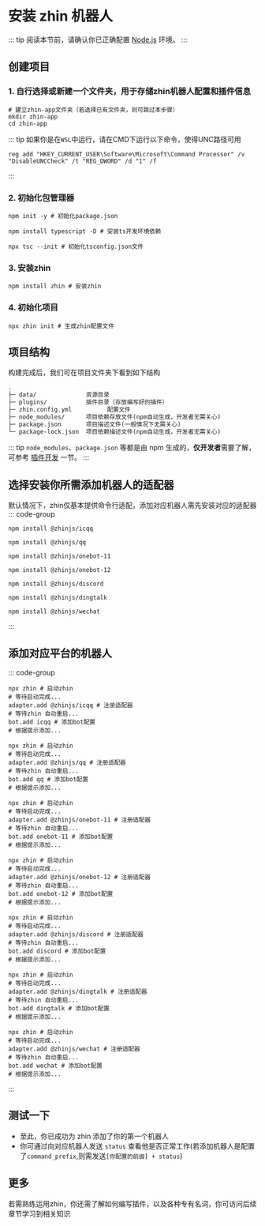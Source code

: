 # 安装 zhin 机器人

::: tip
阅读本节前，请确认你已正确配置 [Node.js](https://nodejs.org/zh-cn) 环境。
:::

## 创建项目

### 1. 自行选择或新建一个文件夹，用于存储zhin机器人配置和插件信息
```shell
# 建立zhin-app文件夹（若选择已有文件夹，则可跳过本步骤）
mkdir zhin-app
cd zhin-app
```
::: tip
如果你是在`WSL`中运行，请在CMD下运行以下命令，使得UNC路径可用
```shell
reg add "HKEY_CURRENT_USER\Software\Microsoft\Command Processor" /v "DisableUNCCheck" /t "REG_DWORD" /d "1" /f
```
:::
### 2. 初始化包管理器
```shell
npm init -y # 初始化package.json

npm install typescript -D # 安装ts开发环境依赖

npx tsc --init # 初始化tsconfig.json文件

```
### 3. 安装zhin
```shell
npm install zhin # 安装zhin
```

### 4. 初始化项目
```shell
npx zhin init # 生成zhin配置文件

```

## 项目结构

构建完成后，我们可在项目文件夹下看到如下结构

```tex
.
├─ data/              资源目录
├─ plugins/           插件目录（存放编写好的插件）
├─ zhin.config.yml          配置文件
├─ node_modules/      项目依赖存放文件(npm自动生成，开发者无需关心)
├─ package.json       项目描述文件(一般情况下无需关心)
└─ package-lock.json  项目依赖描述文件(npm自动生成，开发者无需关心)
```

::: tip
`node_modules`、`package.json` 等都是由 npm 生成的，**仅开发者**需要了解，可参考 [插件开发](/plugin/start) 一节。
:::

## 选择安装你所需添加机器人的适配器

默认情况下，zhin仅基本提供命令行适配，添加对应机器人需先安装对应的适配器
::: code-group
```shell [ICQQ]
npm install @zhinjs/icqq
```
```shell [QQ官方机器人]
npm install @zhinjs/qq
```
```shell [onebot-11]
npm install @zhinjs/onebot-11
```
```shell [onebot-12]
npm install @zhinjs/onebot-12
```
```shell [Discord]
npm install @zhinjs/discord
```
```shell [钉钉]
npm install @zhinjs/dingtalk
```
```shell [微信]
npm install @zhinjs/wechat
```
:::

## 添加对应平台的机器人

::: code-group
```shell [ICQQ]
npx zhin # 启动zhin
# 等待启动完成...
adapter.add @zhinjs/icqq # 注册适配器
# 等待zhin 自动重启...
bot.add icqq # 添加bot配置
# 根据提示添加...
```
```shell [QQ官方机器人]
npx zhin # 启动zhin
# 等待启动完成...
adapter.add @zhinjs/qq # 注册适配器
# 等待zhin 自动重启...
bot.add qq # 添加bot配置
# 根据提示添加...
```
```shell [onebot-11]
npx zhin # 启动zhin
# 等待启动完成...
adapter.add @zhinjs/onebot-11 # 注册适配器
# 等待zhin 自动重启...
bot.add onebot-11 # 添加bot配置
# 根据提示添加...
```
```shell [onebot-12]
npx zhin # 启动zhin
# 等待启动完成...
adapter.add @zhinjs/onebot-12 # 注册适配器
# 等待zhin 自动重启...
bot.add onebot-12 # 添加bot配置
# 根据提示添加...
```
```shell [Discord]
npx zhin # 启动zhin
# 等待启动完成...
adapter.add @zhinjs/discord # 注册适配器
# 等待zhin 自动重启...
bot.add discord # 添加bot配置
# 根据提示添加...
```
```shell [钉钉]
npx zhin # 启动zhin
# 等待启动完成...
adapter.add @zhinjs/dingtalk # 注册适配器
# 等待zhin 自动重启...
bot.add dingtalk # 添加bot配置
# 根据提示添加...
```
```shell [微信]
npx zhin # 启动zhin
# 等待启动完成...
adapter.add @zhinjs/wechat # 注册适配器
# 等待zhin 自动重启...
bot.add wechat # 添加bot配置
# 根据提示添加...
```
:::
## 测试一下

- 至此，你已成功为 zhin 添加了你的第一个机器人
- 你可通过向对应机器人发送 `status` 查看他是否正常工作(若添加机器人是配置了`command_prefix`,则需发送`[你配置的前缀] + status`)

## 更多
若需熟练运用zhin，你还需了解如何编写插件，以及各种专有名词，你可访问后续章节学习到相关知识
